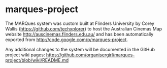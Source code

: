 # marques-project

The MARQues system was custom built at Flinders University by Corey Wallis (https://github.com/techxplorer) to host the Australian Cinemas Map website http://auscinemas.flinders.edu.au/ and has been automatically exported from http://code.google.com/p/marques-project.

Any additional changes to the system will be documented in the GitHub project wiki pages: https://github.com/organisergirl/marques-project/blob/wiki/README.md
